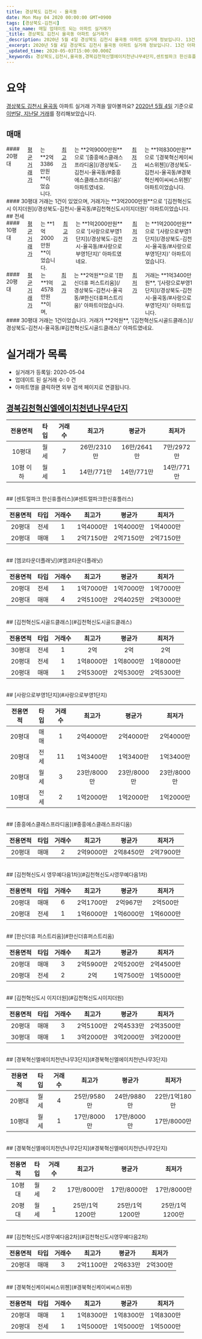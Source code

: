 ```yaml
---
title: 경상북도 김천시 - 율곡동
date: Mon May 04 2020 00:00:00 GMT+0900
tags: [경상북도-김천시]
_site_name: 매일 업데이트 되는 아파트 실거래가
_title: 경상북도 김천시 율곡동 아파트 실거래가
_description: 2020년 5월 4일 경상북도 김천시 율곡동 아파트 실거래 정보입니다. 13건 아파트 정보가 있습니다.
_excerpt: 2020년 5월 4일 경상북도 김천시 율곡동 아파트 실거래 정보입니다. 13건 아파트 정보가 있습니다.
_updated_time: 2020-05-03T15:00:00.000Z
_keywords: 경상북도,김천시,율곡동,경북김천혁신엘에이치천년나무4단지,센트럴파크 한신휴플러스,엠코타운더플래닛,김천혁신도시골드클래스,사랑으로부영1단지,중흥에스클래스프라디움,김천혁신도시 영무예다음1차,한신더휴 퍼스트리움,김천혁신도시 이지더원,경북혁신엘에이치천년나무3단지,경북혁신엘에이치천년나무2단지,김천혁신도시영무예다음2차,경북혁신케이씨씨스위첸
---
```





# 요약
<ins>경상북도 김천시 율곡동</ins> 아파트 실거래 가격을 알아볼까요? <ins>2020년 5월 4일</ins> 기준으로 <ins>이번달, 지난달 거래</ins>를 정리해보았습니다.

## 매매
<div class="container">
<div class="six columns" markdown="1">
#### 20평대
<ins>평균 거래가</ins>는 **2억3386만원**이었습니다. <ins>최고가</ins>는 **2억9000만원**으로 '[중흥에스클래스프라디움](/경상북도-김천시-율곡동/#중흥에스클래스프라디움)' 아파트였네요. <ins>최저가</ins>는 **1억8300만원**으로 '[경북혁신케이씨씨스위첸](/경상북도-김천시-율곡동/#경북혁신케이씨씨스위첸)' 아파트이었습니다.
</div>
<div class="six columns" markdown="1">
#### 30평대
거래는 1건이 있었으며, 거래가는 **3억2000만원**으로 '[김천혁신도시 이지더원](/경상북도-김천시-율곡동/#김천혁신도시이지더원)' 아파트이었습니다.
</div>
</div>
## 전세
<div class="container">
<div class="six columns" markdown="1">
#### 10평대
<ins>평균 거래가</ins>는 **1억2000만원**이었습니다. <ins>최고가</ins>는 **1억2000만원**으로 '[사랑으로부영1단지](/경상북도-김천시-율곡동/#사랑으로부영1단지)' 아파트였네요. <ins>최저가</ins>는 **1억2000만원**으로 '[사랑으로부영1단지](/경상북도-김천시-율곡동/#사랑으로부영1단지)' 아파트이었습니다.
</div>
<div class="six columns" markdown="1">
#### 20평대
<ins>평균 거래가</ins>는 **1억4578만원**이며, <ins>최고가</ins>는 **2억원**으로 '[한신더휴 퍼스트리움](/경상북도-김천시-율곡동/#한신더휴퍼스트리움)' 아파트이었습니다. <ins>최저가</ins> 거래는 **1억3400만원**, '[사랑으로부영1단지](/경상북도-김천시-율곡동/#사랑으로부영1단지)' 아파트입니다.
</div>
</div>
<div class="container">
<div class="twelve columns" markdown="1">
#### 30평대
거래는 1건이었습니다. 거래가 **2억원**, '[김천혁신도시골드클래스](/경상북도-김천시-율곡동/#김천혁신도시골드클래스)' 아파트였네요.
</div>
</div>



# 실거래가 목록
- 실거래가 등록일: 2020-05-04
- 업데이트 된 실거래 수: 0 건
- 아파트명을 클릭하면 외부 검색 페이지로 연결됩니다.

## [경북김천혁신엘에이치천년나무4단지](#경북김천혁신엘에이치천년나무4단지)

|전용면적|타입|거래수|최고가|평균가|최저가|
|:---:|:---:|:---:|:---:|:---:|:---:|
|10평대|<span class="deal-type-3">월세</span>|7|26만/2310만|16만/2641만|7만/2972만|
|10평 이하|<span class="deal-type-3">월세</span>|1|14만/771만|14만/771만|14만/771만|

<br/>
## [센트럴파크 한신휴플러스](#센트럴파크한신휴플러스)

|전용면적|타입|거래수|최고가|평균가|최저가|
|:---:|:---:|:---:|:---:|:---:|:---:|
|20평대|<span class="deal-type-2">전세</span>|1|1억4000만|1억4000만|1억4000만|
|20평대|<span class="deal-type-1">매매</span>|1|2억7150만|2억7150만|2억7150만|

<br/>
## [엠코타운더플래닛](#엠코타운더플래닛)

|전용면적|타입|거래수|최고가|평균가|최저가|
|:---:|:---:|:---:|:---:|:---:|:---:|
|20평대|<span class="deal-type-2">전세</span>|1|1억7000만|1억7000만|1억7000만|
|20평대|<span class="deal-type-1">매매</span>|4|2억5100만|2억4025만|2억3000만|

<br/>
## [김천혁신도시골드클래스](#김천혁신도시골드클래스)

|전용면적|타입|거래수|최고가|평균가|최저가|
|:---:|:---:|:---:|:---:|:---:|:---:|
|30평대|<span class="deal-type-2">전세</span>|1|2억|2억|2억|
|20평대|<span class="deal-type-2">전세</span>|1|1억8000만|1억8000만|1억8000만|
|20평대|<span class="deal-type-1">매매</span>|1|2억5300만|2억5300만|2억5300만|

<br/>
## [사랑으로부영1단지](#사랑으로부영1단지)

|전용면적|타입|거래수|최고가|평균가|최저가|
|:---:|:---:|:---:|:---:|:---:|:---:|
|20평대|<span class="deal-type-1">매매</span>|1|2억4000만|2억4000만|2억4000만|
|20평대|<span class="deal-type-2">전세</span>|11|1억3400만|1억3400만|1억3400만|
|20평대|<span class="deal-type-3">월세</span>|3|23만/8000만|23만/8000만|23만/8000만|
|10평대|<span class="deal-type-2">전세</span>|2|1억2000만|1억2000만|1억2000만|

<br/>
## [중흥에스클래스프라디움](#중흥에스클래스프라디움)

|전용면적|타입|거래수|최고가|평균가|최저가|
|:---:|:---:|:---:|:---:|:---:|:---:|
|20평대|<span class="deal-type-1">매매</span>|2|2억9000만|2억8450만|2억7900만|

<br/>
## [김천혁신도시 영무예다음1차](#김천혁신도시영무예다음1차)

|전용면적|타입|거래수|최고가|평균가|최저가|
|:---:|:---:|:---:|:---:|:---:|:---:|
|20평대|<span class="deal-type-1">매매</span>|6|2억1700만|2억967만|2억500만|
|20평대|<span class="deal-type-2">전세</span>|1|1억6000만|1억6000만|1억6000만|

<br/>
## [한신더휴 퍼스트리움](#한신더휴퍼스트리움)

|전용면적|타입|거래수|최고가|평균가|최저가|
|:---:|:---:|:---:|:---:|:---:|:---:|
|20평대|<span class="deal-type-1">매매</span>|3|2억5900만|2억5200만|2억4500만|
|20평대|<span class="deal-type-2">전세</span>|2|2억|1억7500만|1억5000만|

<br/>
## [김천혁신도시 이지더원](#김천혁신도시이지더원)

|전용면적|타입|거래수|최고가|평균가|최저가|
|:---:|:---:|:---:|:---:|:---:|:---:|
|20평대|<span class="deal-type-1">매매</span>|3|2억5100만|2억4533만|2억3500만|
|30평대|<span class="deal-type-1">매매</span>|1|3억2000만|3억2000만|3억2000만|

<br/>
## [경북혁신엘에이치천년나무3단지](#경북혁신엘에이치천년나무3단지)

|전용면적|타입|거래수|최고가|평균가|최저가|
|:---:|:---:|:---:|:---:|:---:|:---:|
|20평대|<span class="deal-type-3">월세</span>|4|25만/9580만|24만/9880만|22만/1억180만|
|10평대|<span class="deal-type-3">월세</span>|1|17만/8000만|17만/8000만|17만/8000만|

<br/>
## [경북혁신엘에이치천년나무2단지](#경북혁신엘에이치천년나무2단지)

|전용면적|타입|거래수|최고가|평균가|최저가|
|:---:|:---:|:---:|:---:|:---:|:---:|
|10평대|<span class="deal-type-3">월세</span>|2|17만/8000만|17만/8000만|17만/8000만|
|20평대|<span class="deal-type-3">월세</span>|1|25만/1억1200만|25만/1억1200만|25만/1억1200만|

<br/>
## [김천혁신도시영무예다음2차](#김천혁신도시영무예다음2차)

|전용면적|타입|거래수|최고가|평균가|최저가|
|:---:|:---:|:---:|:---:|:---:|:---:|
|20평대|<span class="deal-type-1">매매</span>|3|2억1100만|2억633만|2억300만|

<br/>
## [경북혁신케이씨씨스위첸](#경북혁신케이씨씨스위첸)

|전용면적|타입|거래수|최고가|평균가|최저가|
|:---:|:---:|:---:|:---:|:---:|:---:|
|20평대|<span class="deal-type-1">매매</span>|1|1억8300만|1억8300만|1억8300만|
|20평대|<span class="deal-type-2">전세</span>|1|1억5000만|1억5000만|1억5000만|

<br/>



